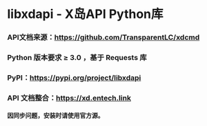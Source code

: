 # libxdapi - X岛API Python库

### API文档来源：https://github.com/TransparentLC/xdcmd
### Python 版本要求 ≥ 3.0 ，基于 Requests 库
### PyPI：https://pypi.org/project/libxdapi

### API 文档整合：https://xd.entech.link

#### 因同步问题，安装时请使用官方源。

